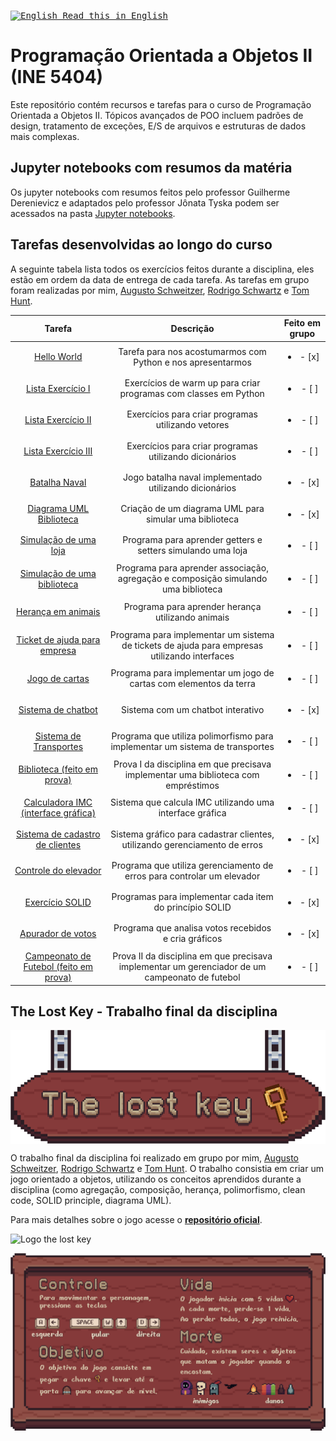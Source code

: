 
<kbd>[<img title="English" alt="English" src="https://flagicons.lipis.dev/flags/4x3/us.svg" width="22"> Read this in English](README_EN.md)</kbd>

# Programação Orientada a Objetos II (INE 5404)

Este repositório contém recursos e tarefas para o curso de Programação Orientada a Objetos II. Tópicos avançados de POO incluem padrões de design, tratamento de exceções, E/S de arquivos e estruturas de dados mais complexas.

## Jupyter notebooks com resumos da matéria

Os jupyter notebooks com resumos feitos pelo professor Guilherme Derenievicz e adaptados pelo professor Jônata Tyska podem ser acessados na pasta [Jupyter notebooks](./jupyter%20notebooks/).

## Tarefas desenvolvidas ao longo do curso

A seguinte tabela lista todos os exercícios feitos durante a disciplina, eles estão em ordem da data de entrega de cada tarefa. As tarefas em grupo foram realizadas por mim, [Augusto Schweitzer](https://github.com/AugustoSchw), [Rodrigo Schwartz](https://github.com/R0drigoSchwartz) e [Tom Hunt](https://github.com/tmphnt).

|      Tarefa      |        Descrição          | Feito em grupo | 
| :-------------:  | :-----------------------: | :------------: | 
| [Hello World](https://github.com/INE-UFSC/hello-world-apresenta-es-grupo-1-23-2) | Tarefa para nos acostumarmos com Python e nos apresentarmos |  <ul><li>- [x] </li></ul> |
| [Lista Exercício I](./solo%20tasks/exercise%20lists/Lista%201%20-%20Classes.ipynb) | Exercícios de warm up para criar programas com classes em Python  |  <ul><li>- [ ] </li></ul> |
| [Lista Exercício II](./solo%20tasks/exercise%20lists/Lista%202%20-%20Listas.ipynb) | Exercícios para criar programas utilizando vetores  |  <ul><li>- [ ] </li></ul> |
| [Lista Exercício III](./solo%20tasks/exercise%20lists/Lista%203%20-%20Dicionários.ipynb) | Exercícios para criar programas utilizando dicionários  |  <ul><li>- [ ] </li></ul> |
| [Batalha Naval](./group%20tasks/naval%20battle/) | Jogo batalha naval implementado utilizando dicionários |  <ul><li>- [x] </li></ul> |
| [Diagrama UML Biblioteca](./group%20tasks/UML%20Diagram%20-%20Library.png) | Criação de um diagrama UML para simular uma biblioteca |  <ul><li>- [x] </li></ul> |
| [Simulação de uma loja](./solo%20tasks/store%20simulation/) | Programa para aprender getters e setters simulando uma loja |  <ul><li>- [ ] </li></ul> |
| [Simulação de uma biblioteca](./solo%20tasks/library/) | Programa para aprender associação, agregação e composição simulando uma biblioteca |  <ul><li>- [ ] </li></ul> |
| [Herança em animais](./solo%20tasks/animals/) | Programa para aprender herança utilizando animais |  <ul><li>- [ ] </li></ul> |
| [Ticket de ajuda para empresa](./solo%20tasks/ticket%20help/) | Programa para implementar um sistema de tickets de ajuda para empresas utilizando interfaces |  <ul><li>- [ ] </li></ul> |
| [Jogo de cartas](./solo%20tasks/card%20game/) | Programa para implementar um jogo de cartas com elementos da terra |  <ul><li>- [ ] </li></ul> |
| [Sistema de chatbot](./group%20tasks/chatbot%20system/) | Sistema com um chatbot interativo |  <ul><li>- [x] </li></ul> |
| [Sistema de Transportes](./solo%20tasks/exercise%20lists/Exercicio%20Polimorfismo.ipynb) | Programa que utiliza polimorfismo para implementar um sistema de transportes |  <ul><li>- [ ] </li></ul> |
| [Biblioteca (feito em prova)](./solo%20tasks/library%20exam/) | Prova I da disciplina em que precisava implementar uma biblioteca com empréstimos |  <ul><li>- [ ] </li></ul> |
| [Calculadora IMC (interface gráfica)](./solo%20tasks/bmi%20calculator/) | Sistema que calcula IMC utilizando uma interface gráfica |  <ul><li>- [ ] </li></ul> |
| [Sistema de cadastro de clientes](./group%20tasks/client%20registration/) | Sistema gráfico para cadastrar clientes, utilizando gerenciamento de erros |  <ul><li>- [x] </li></ul> |
| [Controle do elevador](./solo%20tasks/elevator/) | Programa que utiliza gerenciamento de erros para controlar um elevador |  <ul><li>- [ ] </li></ul> |
| [Exercício SOLID](./group%20tasks/solid/) | Programas para implementar cada item do princípio SOLID |  <ul><li>- [x] </li></ul> |
| [Apurador de votos](./group%20tasks/voting%20system/) | Programa que analisa votos recebidos e cria gráficos |  <ul><li>- [x] </li></ul> |
| [Campeonato de Futebol (feito em prova)](./group%20tasks/voting%20system/) | Prova II da disciplina em que precisava implementar um gerenciador de um campeonato de futebol |  <ul><li>- [ ] </li></ul> |

## The Lost Key - Trabalho final da disciplina

<div align="center">
    <div style="display: flex; align-items: center;">
        <img src="./group tasks/the lost key/logo.png" alt="Logo the lost key" style="align-self: center;">
    </div>
    <p></p>
    <p></p>
</div>

O trabalho final da disciplina foi realizado em grupo por mim, [Augusto Schweitzer](https://github.com/AugustoSchw), [Rodrigo Schwartz](https://github.com/R0drigoSchwartz) e [Tom Hunt](https://github.com/tmphnt). O trabalho consistia em criar um jogo orientado a objetos, utilizando os conceitos aprendidos durante a disciplina (como agregação, composição, herança, polimorfismo, clean code, SOLID principle, diagrama UML).

Para mais detalhes sobre o jogo acesse o **[repositório oficial](https://github.com/pehqge/the-lost-key)**.
<div align="center">
    <div style="display: flex; align-items: center;">
        <img src="./group tasks/the lost key/gif.gif" alt="Logo the lost key" style="align-self: center;">
    </div>
    <p></p>
    <p></p>
</div>
<div align="center">
    <div style="display: flex; align-items: center;">
        <img src="./group tasks/the lost key/tutorial.png" alt="Logo the lost key" style="align-self: center;">
    </div>
    <p></p>
    <p></p>
</div>